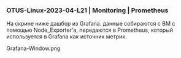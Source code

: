 ### OTUS-Linux-2023-04-L21 | Monitoring | Prometheus ###

На скрине ниже дашбор из Grafana. данные собираются с ВМ с помощью Node_Exporter'а, передаются в Prometheus, который используется в Grafana как источник метрик.  

Grafana-Window.png
